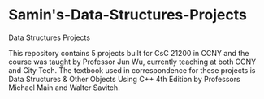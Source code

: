 # Samin's-Data-Structures-Projects
Data Structures Projects

This repository contains 5 projects built for CsC 21200 in CCNY and the course was taught by Professor Jun Wu, currently teaching at both CCNY and City Tech. 
The textbook used in correspondence for these projects is Data Structures & Other Objects Using C++ 4th Edition by Professors Michael Main and Walter Savitch.
